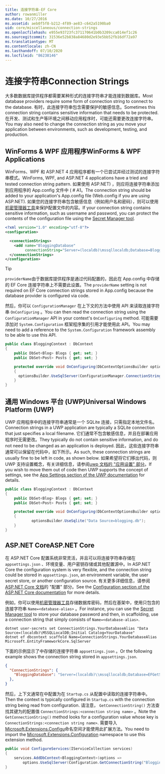 ```yaml
---
title: 连接字符串-EF Core
author: rowanmiller
ms.date: 10/27/2016
ms.assetid: aeb0f5f8-b212-4f89-ae83-c642a5190ba0
uid: core/miscellaneous/connection-strings
ms.openlocfilehash: e955e93723fc371170641b0b3209cca014ef1c26
ms.sourcegitcommit: 31536e52b838a84680d2e93e5bb52fb16df72a97
ms.translationtype: MT
ms.contentlocale: zh-CN
ms.lasthandoff: 07/10/2020
ms.locfileid: "86238146"
---
```

# <a name="connection-strings"></a><span data-ttu-id="84f27-102">连接字符串</span><span class="sxs-lookup"><span data-stu-id="84f27-102">Connection Strings</span></span>

<span data-ttu-id="84f27-103">大多数数据库提供程序都需要某种形式的连接字符串才能连接到数据库。</span><span class="sxs-lookup"><span data-stu-id="84f27-103">Most database providers require some form of connection string to connect to the database.</span></span> <span data-ttu-id="84f27-104">有时，此连接字符串包含需要保护的敏感信息。</span><span class="sxs-lookup"><span data-stu-id="84f27-104">Sometimes this connection string contains sensitive information that needs to be protected.</span></span> <span data-ttu-id="84f27-105">在开发、测试和生产等环境之间移动应用程序时，可能还需要更改连接字符串。</span><span class="sxs-lookup"><span data-stu-id="84f27-105">You may also need to change the connection string as you move your application between environments, such as development, testing, and production.</span></span>

## <a name="winforms--wpf-applications"></a><span data-ttu-id="84f27-106">WinForms & WPF 应用程序</span><span class="sxs-lookup"><span data-stu-id="84f27-106">WinForms & WPF Applications</span></span>

<span data-ttu-id="84f27-107">WinForms、WPF 和 ASP.NET 4 应用程序都有一个已尝试并经过测试的连接字符串模式。</span><span class="sxs-lookup"><span data-stu-id="84f27-107">WinForms, WPF, and ASP.NET 4 applications have a tried and tested connection string pattern.</span></span> <span data-ttu-id="84f27-108">如果使用 ASP.NET) ，则应将连接字符串添加到应用程序的 App.config 文件中 ( # A1。</span><span class="sxs-lookup"><span data-stu-id="84f27-108">The connection string should be added to your application's App.config file (Web.config if you are using ASP.NET).</span></span> <span data-ttu-id="84f27-109">如果您的连接字符串包含敏感信息（例如用户名和密码），则可以使用[机密管理器工具](/aspnet/core/security/app-secrets#secret-manager)来保护配置文件的内容。</span><span class="sxs-lookup"><span data-stu-id="84f27-109">If your connection string contains sensitive information, such as username and password, you can protect the contents of the configuration file using the [Secret Manager tool](/aspnet/core/security/app-secrets#secret-manager).</span></span>

``` xml
<?xml version="1.0" encoding="utf-8"?>
<configuration>

  <connectionStrings>
    <add name="BloggingDatabase"
         connectionString="Server=(localdb)\mssqllocaldb;Database=Blogging;Trusted_Connection=True;" />
  </connectionStrings>
</configuration>
```

> [!TIP]  
> <span data-ttu-id="84f27-110">`providerName`由于数据库提供程序是通过代码配置的，因此在 App.config 中存储的 EF Core 连接字符串上不需要此设置。</span><span class="sxs-lookup"><span data-stu-id="84f27-110">The `providerName` setting is not required on EF Core connection strings stored in App.config because the database provider is configured via code.</span></span>

<span data-ttu-id="84f27-111">然后，你可以 `ConfigurationManager` 在上下文的方法中使用 API 来读取连接字符串 `OnConfiguring` 。</span><span class="sxs-lookup"><span data-stu-id="84f27-111">You can then read the connection string using the `ConfigurationManager` API in your context's `OnConfiguring` method.</span></span> <span data-ttu-id="84f27-112">可能需要添加对 `System.Configuration` 框架程序集的引用才能使用此 API。</span><span class="sxs-lookup"><span data-stu-id="84f27-112">You may need to add a reference to the `System.Configuration` framework assembly to be able to use this API.</span></span>

``` csharp
public class BloggingContext : DbContext
{
    public DbSet<Blog> Blogs { get; set; }
    public DbSet<Post> Posts { get; set; }

    protected override void OnConfiguring(DbContextOptionsBuilder optionsBuilder)
    {
      optionsBuilder.UseSqlServer(ConfigurationManager.ConnectionStrings["BloggingDatabase"].ConnectionString);
    }
}
```

## <a name="universal-windows-platform-uwp"></a><span data-ttu-id="84f27-113">通用 Windows 平台 (UWP)</span><span class="sxs-lookup"><span data-stu-id="84f27-113">Universal Windows Platform (UWP)</span></span>

<span data-ttu-id="84f27-114">UWP 应用程序中的连接字符串通常是一个 SQLite 连接，只需指定本地文件名。</span><span class="sxs-lookup"><span data-stu-id="84f27-114">Connection strings in a UWP application are typically a SQLite connection that just specifies a local filename.</span></span> <span data-ttu-id="84f27-115">它们通常不包含敏感信息，并且在部署应用程序时无需更改。</span><span class="sxs-lookup"><span data-stu-id="84f27-115">They typically do not contain sensitive information, and do not need to be changed as an application is deployed.</span></span> <span data-ttu-id="84f27-116">因此，这些连接字符串通常可以保留在代码中，如下所示。</span><span class="sxs-lookup"><span data-stu-id="84f27-116">As such, these connection strings are usually fine to be left in code, as shown below.</span></span> <span data-ttu-id="84f27-117">如果希望将它们移出代码，则 UWP 支持设置概念，有关详细信息，请参阅[uwp 文档的 "应用设置" 部分](/windows/uwp/app-settings/store-and-retrieve-app-data)。</span><span class="sxs-lookup"><span data-stu-id="84f27-117">If you wish to move them out of code then UWP supports the concept of settings, see the [App Settings section of the UWP documentation](/windows/uwp/app-settings/store-and-retrieve-app-data) for details.</span></span>

``` csharp
public class BloggingContext : DbContext
{
    public DbSet<Blog> Blogs { get; set; }
    public DbSet<Post> Posts { get; set; }

    protected override void OnConfiguring(DbContextOptionsBuilder optionsBuilder)
    {
            optionsBuilder.UseSqlite("Data Source=blogging.db");
    }
}
```

## <a name="aspnet-core"></a><span data-ttu-id="84f27-118">ASP.NET Core</span><span class="sxs-lookup"><span data-stu-id="84f27-118">ASP.NET Core</span></span>

<span data-ttu-id="84f27-119">在 ASP.NET Core 配置系统非常灵活，并且可以将连接字符串存储在 `appsettings.json` 、环境变量、用户密钥存储或其他配置源中。</span><span class="sxs-lookup"><span data-stu-id="84f27-119">In ASP.NET Core the configuration system is very flexible, and the connection string could be stored in `appsettings.json`, an environment variable, the user secret store, or another configuration source.</span></span> <span data-ttu-id="84f27-120">有关更多详细信息，请参阅[ASP.NET Core 文档](/aspnet/core/fundamentals/configuration)的 "配置" 部分。</span><span class="sxs-lookup"><span data-stu-id="84f27-120">See the [Configuration section of the ASP.NET Core documentation](/aspnet/core/fundamentals/configuration) for more details.</span></span>

<span data-ttu-id="84f27-121">例如，你可以使用[机密管理器工具](/aspnet/core/security/app-secrets#secret-manager)存储数据库密码，然后在基架中，使用只包含的连接字符串 `Name=<database-alias>` 。</span><span class="sxs-lookup"><span data-stu-id="84f27-121">For instance, you can use the [Secret Manager tool](/aspnet/core/security/app-secrets#secret-manager) to store your database password and then, in scaffolding, use a connection string that simply consists of `Name=<database-alias>`.</span></span>

```dotnetcli
dotnet user-secrets set ConnectionStrings.YourDatabaseAlias "Data Source=(localdb)\MSSQLLocalDB;Initial Catalog=YourDatabase"
dotnet ef dbcontext scaffold Name=ConnectionStrings.YourDatabaseAlias Microsoft.EntityFrameworkCore.SqlServer
```

<span data-ttu-id="84f27-122">下面的示例显示了中存储的连接字符串 `appsettings.json` 。</span><span class="sxs-lookup"><span data-stu-id="84f27-122">Or the following example shows the connection string stored in `appsettings.json`.</span></span>

``` json
{
  "ConnectionStrings": {
    "BloggingDatabase": "Server=(localdb)\\mssqllocaldb;Database=EFGetStarted.ConsoleApp.NewDb;Trusted_Connection=True;"
  },
}
```

<span data-ttu-id="84f27-123">然后，上下文通常在中配置为在 `Startup.cs` 从配置中读取的连接字符串中。</span><span class="sxs-lookup"><span data-stu-id="84f27-123">Then the context is typically configured in `Startup.cs` with the connection string being read from configuration.</span></span> <span data-ttu-id="84f27-124">请注意， `GetConnectionString()` 方法查找其键为的配置值 `ConnectionStrings:<connection string name>` 。</span><span class="sxs-lookup"><span data-stu-id="84f27-124">Note the `GetConnectionString()` method looks for a configuration value whose key is `ConnectionStrings:<connection string name>`.</span></span> <span data-ttu-id="84f27-125">需要导入[Microsoft.Extensions.Configu](/dotnet/api/microsoft.extensions.configuration)命名空间才能使用此扩展方法。</span><span class="sxs-lookup"><span data-stu-id="84f27-125">You need to import the [Microsoft.Extensions.Configuration](/dotnet/api/microsoft.extensions.configuration) namespace to use this extension method.</span></span>

``` csharp
public void ConfigureServices(IServiceCollection services)
{
    services.AddDbContext<BloggingContext>(options =>
        options.UseSqlServer(Configuration.GetConnectionString("BloggingDatabase")));
}
```
